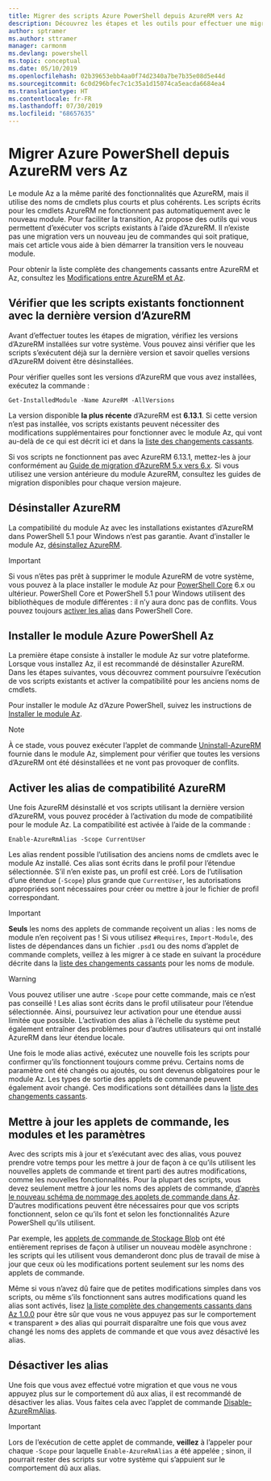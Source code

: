 ```yaml
---
title: Migrer des scripts Azure PowerShell depuis AzureRM vers Az
description: Découvrez les étapes et les outils pour effectuer une migration des scripts à partir du module AzureRM vers le nouveau module Az.
author: sptramer
ms.author: sttramer
manager: carmonm
ms.devlang: powershell
ms.topic: conceptual
ms.date: 05/10/2019
ms.openlocfilehash: 02b39653ebb4aa0f74d2340a7be7b35e08d5e44d
ms.sourcegitcommit: 6c0d296bfec7c1c35a1d15074ca5eacda6684ea4
ms.translationtype: HT
ms.contentlocale: fr-FR
ms.lasthandoff: 07/30/2019
ms.locfileid: "68657635"
---
```

# <a name="migrate-azure-powershell-from-azurerm-to-az"></a>Migrer Azure PowerShell depuis AzureRM vers Az

Le module Az a la même parité des fonctionnalités que AzureRM, mais il utilise des noms de cmdlets plus courts et plus cohérents.
Les scripts écrits pour les cmdlets AzureRM ne fonctionnent pas automatiquement avec le nouveau module. Pour faciliter la transition, Az propose des outils qui vous permettent d’exécuter vos scripts existants à l’aide d’AzureRM. Il n’existe pas une migration vers un nouveau jeu de commandes qui soit pratique, mais cet article vous aide à bien démarrer la transition vers le nouveau module.

Pour obtenir la liste complète des changements cassants entre AzureRM et Az, consultez les [Modifications entre AzureRM et Az](migrate-az-1.0.0.md).

## <a name="ensure-existing-scripts-work-with-the-latest-azurerm-release"></a>Vérifier que les scripts existants fonctionnent avec la dernière version d’AzureRM

Avant d’effectuer toutes les étapes de migration, vérifiez les versions d’AzureRM installées sur votre système. Vous pouvez ainsi vérifier que les scripts s’exécutent déjà sur la dernière version et savoir quelles versions d’AzureRM doivent être désinstallées.

Pour vérifier quelles sont les versions d’AzureRM que vous avez installées, exécutez la commande :

```powershell-interactive
Get-InstalledModule -Name AzureRM -AllVersions
```

La version disponible __la plus récente__ d’AzureRM est __6.13.1__. Si cette version n’est pas installée, vos scripts existants peuvent nécessiter des modifications supplémentaires pour fonctionner avec le module Az, qui vont au-delà de ce qui est décrit ici et dans la [liste des changements cassants](migrate-az-1.0.0.md).

Si vos scripts ne fonctionnent pas avec AzureRM 6.13.1, mettez-les à jour conformément au [Guide de migration d’AzureRM 5.x vers 6.x](/powershell/azure/azurerm/migration-guide.6.0.0).
Si vous utilisez une version antérieure du module AzureRM, consultez les guides de migration disponibles pour chaque version majeure.

## <a name="uninstall-azurerm"></a>Désinstaller AzureRM

La compatibilité du module Az avec les installations existantes d’AzureRM dans PowerShell 5.1 pour Windows n’est pas garantie. Avant d’installer le module Az, [désinstallez AzureRM](/powershell/azure/uninstall-az-ps#uninstall-the-azurerm-module).

> [!IMPORTANT]
>
> Si vous n’êtes pas prêt à supprimer le module AzureRM de votre système, vous pouvez à la place installer le module Az pour [PowerShell Core](/powershell/scripting/install/installing-powershell-core-on-windows) 6.x ou ultérieur. PowerShell Core et PowerShell 5.1 pour Windows utilisent des bibliothèques de module différentes : il n’y aura donc pas de conflits. Vous pouvez toujours [activer les alias](#enable-azurerm-compatibility-aliases) dans PowerShell Core.

## <a name="install-the-azure-powershell-az-module"></a>Installer le module Azure PowerShell Az

La première étape consiste à installer le module Az sur votre plateforme. Lorsque vous installez Az, il est recommandé de désinstaller AzureRM. Dans les étapes suivantes, vous découvrez comment poursuivre l’exécution de vos scripts existants et activer la compatibilité pour les anciens noms de cmdlets.

Pour installer le module Az d’Azure PowerShell, suivez les instructions de [Installer le module Az](install-az-ps.md).

> [!NOTE]
> À ce stade, vous pouvez exécuter l’applet de commande [Uninstall-AzureRM](/powershell/module/az.accounts/uninstall-azurerm) fournie dans le module Az, simplement pour vérifier que toutes les versions d’AzureRM ont été désinstallées et ne vont pas provoquer de conflits.

## <a name="enable-azurerm-compatibility-aliases"></a>Activer les alias de compatibilité AzureRM

Une fois AzureRM désinstallé et vos scripts utilisant la dernière version d’AzureRM, vous pouvez procéder à l’activation du mode de compatibilité pour le module Az. La compatibilité est activée à l’aide de la commande :

```powershell-interactive
Enable-AzureRmAlias -Scope CurrentUser
```

Les alias rendent possible l’utilisation des anciens noms de cmdlets avec le module Az installé. Ces alias sont écrits dans le profil pour l’étendue sélectionnée. S’il n’en existe pas, un profil est créé.
Lors de l’utilisation d’une étendue (`-Scope`) plus grande que `CurrentUser`, les autorisations appropriées sont nécessaires pour créer ou mettre à jour le fichier de profil correspondant.

> [!IMPORTANT]
> __Seuls__ les noms des applets de commande reçoivent un alias : les noms de module n’en reçoivent pas ! Si vous utilisez `#Requires`, `Import-Module`, des listes de dépendances dans un fichier `.psd1` ou des noms d’applet de commande complets, veillez à les migrer à ce stade en suivant la procédure décrite dans la [liste des changements cassants](migrate-az-1.0.0.md) pour les noms de module.

> [!WARNING]
>
> Vous pouvez utiliser une autre `-Scope` pour cette commande, mais ce n’est pas conseillé ! Les alias sont écrits dans le profil utilisateur pour l’étendue sélectionnée. Ainsi, poursuivez leur activation pour une étendue aussi limitée que possible. L’activation des alias à l’échelle du système peut également entraîner des problèmes pour d’autres utilisateurs qui ont installé AzureRM dans leur étendue locale.

Une fois le mode alias activé, exécutez une nouvelle fois les scripts pour confirmer qu’ils fonctionnent toujours comme prévu.
Certains noms de paramètre ont été changés ou ajoutés, ou sont devenus obligatoires pour le module Az. Les types de sortie des applets de commande peuvent également avoir changé. Ces modifications sont détaillées dans la [liste des changements cassants](migrate-az-1.0.0.md).

## <a name="update-cmdlets-modules-and-parameters"></a>Mettre à jour les applets de commande, les modules et les paramètres

Avec des scripts mis à jour et s’exécutant avec des alias, vous pouvez prendre votre temps pour les mettre à jour de façon à ce qu’ils utilisent les nouvelles applets de commande et tirent parti des autres modifications, comme les nouvelles fonctionnalités. Pour la plupart des scripts, vous devez seulement mettre à jour les noms des applets de commande, [d’après le nouveau schéma de nommage des applets de commande dans Az](migrate-az-1.0.0.md#cmdlet-noun-prefix-changes). D’autres modifications peuvent être nécessaires pour que vos scripts fonctionnent, selon ce qu’ils font et selon les fonctionnalités Azure PowerShell qu’ils utilisent.

Par exemple, les [applets de commande de Stockage Blob](migrate-az-1.0.0.md#azstorage-previously-azurestorage-and-azurermstorage) ont été entièrement reprises de façon à utiliser un nouveau modèle asynchrone : les scripts qui les utilisent vous demanderont donc plus de travail de mise à jour que ceux où les modifications portent seulement sur les noms des applets de commande.

Même si vous n’avez dû faire que de petites modifications simples dans vos scripts, ou même s’ils fonctionnent sans autres modifications quand les alias sont activés, lisez [la liste complète des changements cassants dans Az 1.0.0](migrate-az-1.0.0.md) pour être sûr que vous ne vous appuyez pas sur le comportement « transparent » des alias qui pourrait disparaître une fois que vous avez changé les noms des applets de commande et que vous avez désactivé les alias.

## <a name="disable-aliases"></a>Désactiver les alias

Une fois que vous avez effectué votre migration et que vous ne vous appuyez plus sur le comportement dû aux alias, il est recommandé de désactiver les alias. Vous faites cela avec l’applet de commande [Disable-AzureRmAlias](/powershell/module/az.accounts/disable-azurermalias).

> [!IMPORTANT]
> Lors de l’exécution de cette applet de commande, __veillez__ à l’appeler pour chaque `-Scope` pour laquelle `Enable-AzureRmAlias` a été appelée ; sinon, il pourrait rester des scripts sur votre système qui s’appuient sur le comportement dû aux alias.
